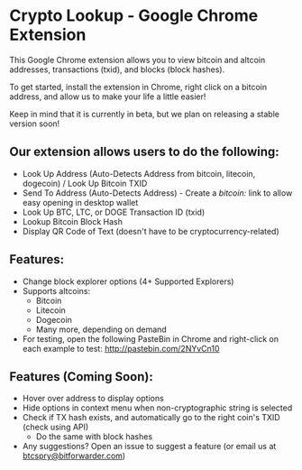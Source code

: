 # Crypto Lookup - Google Chrome Extension

This Google Chrome extension allows you to view bitcoin and altcoin addresses, transactions (txid), and blocks (block hashes).

To get started, install the extension in Chrome, right click on a bitcoin address, and allow us to make your life a little easier!

Keep in mind that it is currently in beta, but we plan on releasing a stable version soon!

## Our extension allows users to do the following:
- Look Up Address (Auto-Detects Address from bitcoin, litecoin, dogecoin) / Look Up Bitcoin TXID
- Send To Address (Auto-Detects Address) - Create a *bitcoin:* link to allow easy opening in desktop wallet
- Look Up BTC, LTC, or DOGE Transaction ID (txid)
- Lookup Bitcoin Block Hash
- Display QR Code of Text (doesn't have to be cryptocurrency-related)

## Features:
- Change block explorer options (4+ Supported Explorers)
- Supports altcoins:
	- Bitcoin
	- Litecoin
	- Dogecoin
	- Many more, depending on demand
- For testing, open the following PasteBin in Chrome and right-click on each example to test: http://pastebin.com/2NYvCn10

## Features (Coming Soon):
- Hover over address to display options
- Hide options in context menu when non-cryptographic string is selected
- Check if TX hash exists, and automatically go to the right coin's TXID (check using API)
	- Do the same with block hashes
- Any suggestions? Open an issue to suggest a feature (or email us at btcspry@bitforwarder.com)